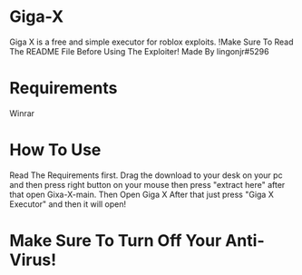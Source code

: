 # Giga-X
Giga X is a free and simple executor for roblox exploits. !Make Sure To Read The README File Before Using The Exploiter! Made By lingonjr#5296
# Requirements
Winrar
# How To Use
Read The Requirements first. Drag the download to your desk on your pc and then press right button on your mouse then press "extract here" after that open Gixa-X-main. Then Open Giga X After that just press "Giga X Executor" and then it will open!
# Make Sure To Turn Off Your Anti-Virus!
